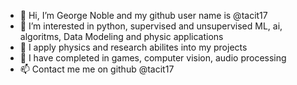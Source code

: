 - 👋 Hi, I’m George Noble and my github user name is @tacit17
- 👀 I’m interested in python, supervised and unsupervised ML, ai, algoritms, Data Modeling and physic applications
- 🌱 I apply physics and research abilites into my projects 
- 💞️ I have completed in games, computer vision, audio processing 
- 📫 Contact me me on github @tacit17
<!---
tacit17/tacit17 is a ✨ special ✨ repository because its `README.md` (this file) appears on your GitHub profile.
You can click the Preview link to take a look at your changes.
--->
